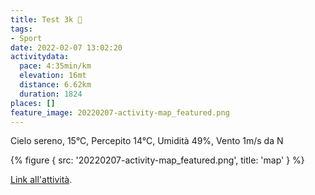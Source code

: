 ```yaml
---
title: Test 3k 🤮
tags:
- Sport
date: 2022-02-07 13:02:20
activitydata:
  pace: 4:35min/km
  elevation: 16mt
  distance: 6.62km
  duration: 1824
places: []
feature_image: 20220207-activity-map_featured.png
---
```


Cielo sereno, 15°C, Percepito 14°C, Umidità 49%, Vento 1m/s da N

<!--more-->

{% figure { src: '20220207-activity-map_featured.png', title: 'map' } %}

[Link all'attività](https://strava.com/activities/6644819899).